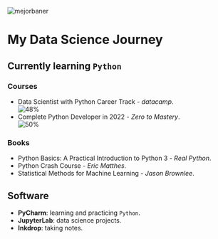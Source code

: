 ![mejorbaner](https://user-images.githubusercontent.com/106767807/171733402-2f997c5d-6137-41d4-9809-b92d11cbfc06.PNG)

# My Data Science Journey

## Currently learning `Python`

### Courses
* Data Scientist with Python Career Track - _datacamp_.  
![48%](https://progress-bar.dev/48) 
* Complete Python Developer in 2022 - _Zero to Mastery_.  
![50%](https://progress-bar.dev/50)

### Books
* Python Basics: A Practical Introduction to Python 3 - _Real Python_.
* Python Crash Course - _Eric Matthes_.
* Statistical Methods for Machine Learning - _Jason Brownlee_.

## Software
* **PyCharm**: learning and practicing `Python`.
* **JupyterLab**: data science projects.
* **Inkdrop**: taking notes.



